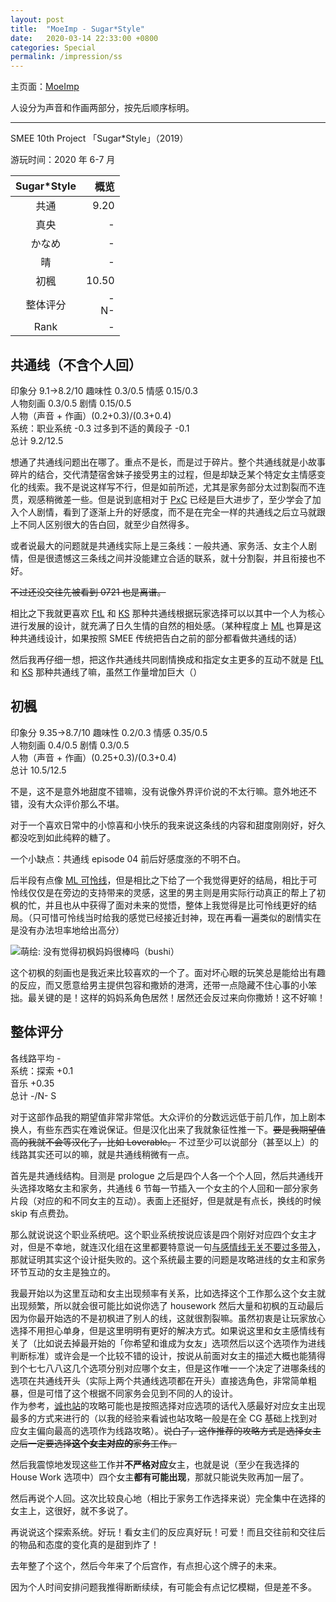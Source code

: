 ```yaml
---
layout: post
title:  "MoeImp - Sugar*Style"
date:   2020-03-14 22:33:00 +0800
categories: Special
permalink: /impression/ss
---
```


主页面：[MoeImp](http://yoro.xyz/impression)

人设分为声音和作画两部分，按先后顺序标明。

---

SMEE 10th Project 「Sugar\*Style」（2019）

游玩时间：2020 年 6-7 月

| Sugar\*Style | 概览 |
| :----: | ----: |
| 共通 |9.20|
| 真央 |-|
| かなめ |-|
| 晴 |-|
| 初楓 |10.50|
| 整体评分 |-<br />N-|
| Rank |-|

## 共通线（不含个人回）

印象分 9.1→8.2/10 趣味性 0.3/0.5 情感 0.15/0.3  
人物刻画 0.3/0.5 剧情 0.15/0.5  
人物（声音 + 作画）(0.2+0.3)/(0.3+0.4)  
系统：职业系统 -0.3 过多到不适的黄段子 -0.1  
总计 9.2/12.5

想通了共通线问题出在哪了。重点不是长，而是过于碎片。整个共通线就是小故事碎片的结合，交代清楚宿舍妹子接受男主的过程，但是却缺乏某个特定女主情感变化的线索。我不是说这样写不行，但是如前所述，尤其是家务部分太过割裂而不连贯，观感稍微差一些。但是说到底相对于 [PxC](./pxc) 已经是巨大进步了，至少学会了加入个人剧情，看到了逐渐上升的好感度，而不是在完全一样的共通线之后立马就跟上不同人区别很大的告白回，就至少自然得多。

或者说最大的问题就是共通线实际上是三条线：一般共通、家务活、女主个人剧情，但是很遗憾这三条线之间并没能建立合适的联系，就十分割裂，并且衔接也不好。

~~不过还没交往先被看到 0721 也是离谱。~~

相比之下我就更喜欢 [FtL](./ftl) 和 [KS](./ks) 那种共通线根据玩家选择可以以其中一个人为核心进行发展的设计，就充满了日久生情的自然的相处感。（某种程度上 [ML](./ml) 也算是这种共通线设计，如果按照 SMEE 传统把告白之前的部分都看做共通线的话）

然后我再仔细一想，把这作共通线共同剧情换成和指定女主更多的互动不就是 [FtL](./ftl) 和 [KS](./ks) 那种共通线了嘛，虽然工作量增加巨大（）

## 初楓

印象分 9.35→8.7/10 趣味性 0.2/0.3 情感 0.35/0.5  
人物刻画 0.4/0.5 剧情 0.3/0.5  
人物（声音 + 作画）(0.25+0.3)/(0.3+0.4)  
总计 10.5/12.5

不是，这不是意外地甜度不错嘛，没有说像外界评价说的不太行嘛。意外地还不错，没有大众评价那么不堪。

对于一个喜欢日常中的小惊喜和小快乐的我来说这条线的内容和甜度刚刚好，好久都没吃到如此纯粹的糖了。

一个小缺点：共通线 episode 04 前后好感度涨的不明不白。

后半段有点像 [ML 可怜线](./ml#可怜)，但是相比之下给了一个我觉得更好的结局，相比于可怜线仅仅是在旁边的支持带来的灵感，这里的男主则是用实际行动真正的帮上了初枫的忙，并且也从中获得了面对未来的觉悟，整体上我觉得是比可怜线更好的结局。（只可惜可怜线当时给我的感觉已经接近封神，现在再看一遍类似的剧情实在是没有办法坦率地给出高分）

![萌绘: 没有觉得初枫妈妈很棒吗（bushi）](http://yoro.xyz/ss-mama.png)

这个初枫的刻画也是我近来比较喜欢的一个了。面对坏心眼的玩笑总是能给出有趣的反应，而又愿意给男主提供包容和撒娇的港湾，还带一点隐藏不住心事的小笨拙。最关键的是！这样的妈妈系角色居然！居然还会反过来向你撒娇！这不好嘛！

## 整体评分

各线路平均 -  
系统：探索 +0.1  
音乐 +0.35  
总计 -/N- S

对于这部作品我的期望值非常非常低。大众评价的分数远远低于前几作，加上剧本换人，有些东西实在难说保证。但是汉化出来了我就象征性推一下。~~要是我期望值高的我就不会等汉化了，比如 Loverable。~~ 不过至少可以说部分（甚至以上）的线路其实还可以的嘛，就是共通线稍微有一点。

首先是共通线结构。目测是 prologue 之后是四个人各一个个人回，然后共通线开头选择攻略女主和家务，共通线 6 节每一节插入一个女主的个人回和一部分家务片段（对应的和不同女主的互动）。表面上还挺好，但是就是有点长，换线的时候 skip 有点费劲。

那么就说说这个职业系统吧。这个职业系统按说应该是四个刚好对应四个女主才对，但是不幸地，就连汉化组在这里都要特意说一句[与感情线无关不要过多带入](../ss-work.png)，那就证明其实这个设计挺失败的。这个系统最主要的问题是攻略进线的女主和家务环节互动的女主是独立的。

我最开始以为这里互动和女主出现频率有关系，比如选择这个工作那么这个女主就出现频繁，所以就会很可能比如说你选了 housework 然后大量和初枫的互动最后因为你最开始选的不是初枫进了别人的线，这就很割裂嘛。虽然初衷是让玩家放心选择不用担心单身，但是这里明明有更好的解决方式。如果说这里和女主感情线有关了（比如说去掉最开始的「你希望和谁成为女友」选项然后以这个选项作为进线判断标准）或许会是一个比较不错的设计，按说从前面对女主的描述大概也能猜得到个七七八八这几个选项分别对应哪个女主，但是这作唯一一个决定了进哪条线的选项在共通线开头（实际上两个共通线选项都在开头）直接选角色，非常简单粗暴，但是可惜了这个根据不同家务会见到不同的人的设计。  
作为参考，[诚也站](https://seiya-saiga.com/game/smee/sugarstyle.html)的攻略可能也是按照选择对应选项的话代入感最好对应女主出现最多的方式来进行的（以我的经验来看诚也站攻略一般是在全 CG 基础上找到对应女主偏向最高的选项作为线路攻略）。~~说白了，这作推荐的攻略方式是选择女主之后一定要选择**这个女主对应的**家务工作。~~

然后我震惊地发现这些工作并**不严格对应**女主，也就是说（至少在我选择的 House Work 选项中）四个女主**都有可能出现**，那就只能说失败再加一层了。

然后再说个人回。这次比较良心地（相比于家务工作选择来说）完全集中在选择的女主上，这很好，就不多说了。

再说说这个探索系统。好玩！看女主们的反应真好玩！可爱！而且交往前和交往后的物品和态度的变化真的是甜到炸了！

去年整了个这个，然后今年来了个后宫作，有点担心这个牌子的未来。

因为个人时间安排问题我推得断断续续，有可能会有点记忆模糊，但是差不多。